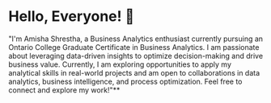 # Hello, Everyone! 👋

"I'm Amisha Shrestha, a Business Analytics enthusiast currently pursuing an Ontario College Graduate Certificate in Business Analytics. I am passionate about leveraging data-driven insights to optimize decision-making and drive business value. Currently, I am exploring opportunities to apply my analytical skills in real-world projects and am open to collaborations in data analytics, business intelligence, and process optimization. Feel free to connect and explore my work!"**


<!---
Amisha-777/Amisha-777 is a ✨ special ✨ repository because its `README.md` (this file) appears on your GitHub profile.
You can click the Preview link to take a look at your changes.
--->
